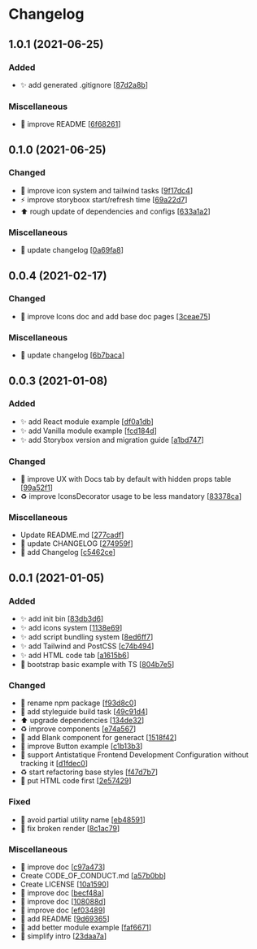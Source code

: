 # Changelog

<a name="1.0.1"></a>
## 1.0.1 (2021-06-25)

### Added

- ✨ add generated .gitignore [[87d2a8b](https://github.com/frontend/storybox/commit/87d2a8bb4787b0fbc8d4a8e834a1a56f5144fca6)]

### Miscellaneous

- 📝 improve README [[6f68261](https://github.com/frontend/storybox/commit/6f682619c6b38d08646b884da3a689c09106c5e3)]


<a name="0.1.0"></a>
## 0.1.0 (2021-06-25)

### Changed

- 🎨 improve icon system and tailwind tasks [[9f17dc4](https://github.com/frontend/storybox/commit/9f17dc42b1ed8046673adfca5f025832023ad7f1)]
- ⚡ improve storyboox start/refresh time [[69a22d7](https://github.com/frontend/storybox/commit/69a22d72c9bcaee9fb0a49de11000d6b5487e11c)]
- ⬆️ rough update of dependencies and configs [[633a1a2](https://github.com/frontend/storybox/commit/633a1a2b52121c2b35f3991ab9dae9db1b53b42f)]

### Miscellaneous

- 📝 update changelog [[0a69fa8](https://github.com/frontend/storybox/commit/0a69fa848aaa124600e125e749e0ac01db84e46a)]


<a name="0.0.4"></a>
## 0.0.4 (2021-02-17)

### Changed

- 🎨 improve Icons doc and add base doc pages [[3ceae75](https://github.com/frontend/storybox/commit/3ceae758d4fb213f20ec993eb1aededffd8436ec)]

### Miscellaneous

- 📝 update changelog [[6b7baca](https://github.com/frontend/storybox/commit/6b7baca6d09afa3f9e2ca03f3a6e1828109124ad)]


<a name="0.0.3"></a>
## 0.0.3 (2021-01-08)

### Added

- ✨ add React module example [[df0a1db](https://github.com/frontend/storybox/commit/df0a1db64e3ec5af7a562334364651385e35f761)]
- ✨ add Vanilla module example [[fcd184d](https://github.com/frontend/storybox/commit/fcd184d18c7b9be89723b311045d21dda9a7dd1d)]
- ✨ add Storybox version and migration guide [[a1bd747](https://github.com/frontend/storybox/commit/a1bd747b8b9dc399ee26b8339937978b62921510)]

### Changed

- 🚸 improve UX with Docs tab by default with hidden props table [[99a52f1](https://github.com/frontend/storybox/commit/99a52f12007263816bb9ff85e472f6e8f90b34b4)]
- ♻️ improve IconsDecorator usage to be less mandatory [[83378ca](https://github.com/frontend/storybox/commit/83378caa4f68dcbd3d3bcf547682e9200f1f387c)]

### Miscellaneous

-  Update README.md [[277cadf](https://github.com/frontend/storybox/commit/277cadfc1ff73b154c355ab3b2354bc7b81f8a1a)]
- 📝 update CHANGELOG [[274959f](https://github.com/frontend/storybox/commit/274959f3442e75e1f5191c6db9287c4ebcea2082)]
- 📝 add Changelog [[c5462ce](https://github.com/frontend/storybox/commit/c5462cee7f1e9702f5c8bb9fdccfd81958e1bc55)]


<a name="0.0.1"></a>
## 0.0.1 (2021-01-05)

### Added

- ✨ add init bin [[83db3d6](https://github.com/frontend/storybox/commit/83db3d66b10153230310f1409b15b1f84d218e86)]
- ✨ add icons system [[1138e69](https://github.com/frontend/storybox/commit/1138e692f76f53d50b9c4fa9b0d2f212ed9727a2)]
- ✨ add script bundling system [[8ed6ff7](https://github.com/frontend/storybox/commit/8ed6ff7b20cc3a50c5149c294720e5ac6a654090)]
- ✨ add Tailwind and PostCSS [[c74b494](https://github.com/frontend/storybox/commit/c74b494f1998a0569d0427008b62f216faf565ae)]
- ✨ add HTML code tab [[a1615b6](https://github.com/frontend/storybox/commit/a1615b65dc46f0b9adcf75be59368e2be992b751)]
- 🎉 bootstrap basic example with TS [[804b7e5](https://github.com/frontend/storybox/commit/804b7e53f3277e4e1ecf386043a588042e0d7969)]

### Changed

- 🔧 rename npm package [[f93d8c0](https://github.com/frontend/storybox/commit/f93d8c09e646e21d5c01cf33c8ab18cfd160edcd)]
- 🔧 add styleguide build task [[49c91d4](https://github.com/frontend/storybox/commit/49c91d438d373e2a6d99c88497d498335eacd00d)]
- ⬆️ upgrade dependencies [[134de32](https://github.com/frontend/storybox/commit/134de325398310c43d961c1f50d8b8454eb635c5)]
- ♻️ improve components [[e74a567](https://github.com/frontend/storybox/commit/e74a5673a8f2d49026c647db9bce779dd79e5a73)]
- 💄 add Blank component for generact [[1518f42](https://github.com/frontend/storybox/commit/1518f422a157c60d28940bc424722d77a8912c81)]
- 🎨 improve Button example [[c1b13b3](https://github.com/frontend/storybox/commit/c1b13b3a81253a6a7275b58cdbad4e01d8680f3a)]
- 🔧 support Antistatique Frontend Development Configuration without tracking it [[d1fdec0](https://github.com/frontend/storybox/commit/d1fdec0458a83d117821c5342cd4d5b22c13eb48)]
- ♻️ start refactoring base styles [[f47d7b7](https://github.com/frontend/storybox/commit/f47d7b7f574d907a5a6d98e89043b9beac785f16)]
- 🔧 put HTML code first [[2e57429](https://github.com/frontend/storybox/commit/2e5742930416e0ca553b8c8917632d8fcbf8c2df)]

### Fixed

- 🐛 avoid partial utility name [[eb48591](https://github.com/frontend/storybox/commit/eb48591e772cb1009eb4433bfe580a6d188f1ae8)]
- 🐛 fix broken render [[8c1ac79](https://github.com/frontend/storybox/commit/8c1ac7968a68c71ab69b2ae17e9e26948e8c61d4)]

### Miscellaneous

- 📝 improve doc [[c97a473](https://github.com/frontend/storybox/commit/c97a47382c34d1fb053e93f96e12bfdcb7892d5b)]
-  Create CODE_OF_CONDUCT.md [[a57b0bb](https://github.com/frontend/storybox/commit/a57b0bbb1960eb292690e8f5ed7882f2048856a0)]
-  Create LICENSE [[10a1590](https://github.com/frontend/storybox/commit/10a15907f1eab039784f14727c46a863a6d0af1e)]
- 📝 improve doc [[becf48a](https://github.com/frontend/storybox/commit/becf48a9b101fd38ac28d74b49c5f576573b1295)]
- 📝 improve doc [[108088d](https://github.com/frontend/storybox/commit/108088d150ac7ac1385d2c95755b88c62c070fca)]
- 📝 improve doc [[ef03489](https://github.com/frontend/storybox/commit/ef0348934dce1f287daaee7599c77af2a57a0ccf)]
- 📝 add README [[9d69365](https://github.com/frontend/storybox/commit/9d6936577e75823fa64b212193be2184e8b876f4)]
- 📝 add better module example [[faf6671](https://github.com/frontend/storybox/commit/faf6671f2c8f8bd73cde2618b9917dc8b0fa2711)]
- 📝 simplify intro [[23daa7a](https://github.com/frontend/storybox/commit/23daa7af5fdc29d1066f253c7a8739a7f88f4c24)]


